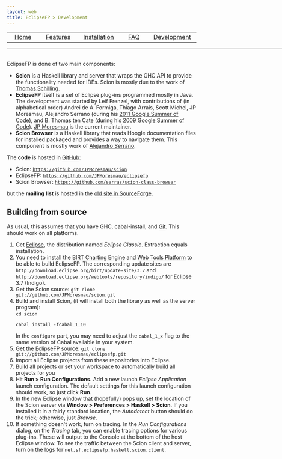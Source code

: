 ```yaml
---
layout: web
title: EclipseFP > Development
---
```


<!-- The list of elements -->
<center>
<table style="width: 800px:">
  <tr>
    <td width="160px" align="center" class="toc"><a href="index.html">Home</a></td>
    <td width="160px" align="center" class="toc"><a href="features.html">Features</a></td>
    <td width="160px" align="center" class="toc"><a href="install.html">Installation</a></td>
    <td width="160px" align="center" class="toc"><a href="faq.html">FAQ</a></td>
    <td width="160px" align="center" class="toc selected"><a href="dev.html">Development</a></td>
  </tr>
</table>
</center>
<hr style="width: 780px; margin: 0;" />
<br />
<!-- Until here the list -->

<p>EclipseFP is done of two main components:
<ul>
<li><b>Scion</b> is a Haskell library and server that wraps the GHC API to provide the functionality needed for IDEs. Scion is mostly due to the work of <a href="https://github.com/nominolo">Thomas Schilling</a>.</li>
<li><b>EclipseFP</b> itself is a set of Eclipse plug-ins programmed mostly in Java. The development was started by Leif Frenzel, with contributions of (in alphabetical order) Andrei de A. Formiga, Thiago Arrais, Scott Michel, JP Moresmau, Alejandro Serrano (during his <a href="http://serras-haskell-gsoc.blogspot.com/">2011 Google Summer of Code</a>), and B. Thomas ten Cate (during his <a href="http://eclipsefp.wordpress.com/">2009 Google Summer of Code</a>). <a href="https://github.com/JPMoresmau">JP Moresmau</a> is the current maintainer.</li>
<li><b>Scion Browser</b> is a Haskell library that reads Hoogle documentation files for installed packaged and provides a way to navigate them. This component is mostly work of <a href="https://github.com/serras">Alejandro Serrano</a>.</li>
</ul>
</p>

<p>The <b>code</b> is hosted in <a href="http://github.com">GitHub</a>:
<ul>
<li>Scion: <a href="https://github.com/JPMoresmau/scion"><code>https://github.com/JPMoresmau/scion</code></a></li>
<li>EclipseFP: <a href="https://github.com/JPMoresmau/eclipsefp"><code>https://github.com/JPMoresmau/eclipsefp</code></a></li>
<li>Scion Browser: <a href="https://github.com/serras/scion-class-browser"><code>https://github.com/serras/scion-class-browser</code></a></li>
</ul>
but the <b>mailing list</b> is hosted in the <a href="http://sourceforge.net/mailarchive/forum.php?forum_name=eclipsefp-develop">old site in SourceForge</a>.
</p>

## Building from source

<p>As usual, this assumes that you have GHC, cabal-install, and <a href="http://www.git-scm.org/">Git</a>. This should work on all platforms.</p>
<ol>
<li>Get <a href="http://www.eclipse.org/downloads/">Eclipse</a>, the distribution named <i>Eclipse Classic</i>. Extraction equals installation.</li>
<li>You need to install the <a href="http://download.eclipse.org/birt/">BIRT Charting Engine</a> and <a href="http://www.eclipse.org/webtools/">Web Tools Platform</a> to be able to build EclipseFP. The corresponding update sites are <code>http://download.eclipse.org/birt/update-site/3.7</code> and <code>http://download.eclipse.org/webtools/repository/indigo/</code> for Eclipse 3.7 (Indigo).</li>
<li>Get the Scion source: <code>git clone git://github.com/JPMoresmau/scion.git</code><br />
</li>
<li>Build and install Scion, (it will install both the library as well as the server program):<br />
<code>cd scion<br />
cabal install -fcabal_1_10<br />
</code>
In the <code>configure</code> part, you may need to adjust the <code>cabal_1_x</code> flag to the same version of Cabal available in your system.
</li>
<li>Get the EclipseFP source: <code>git clone git://github.com/JPMoresmau/eclipsefp.git</code></li>
<li>Import all Eclipse projects from these repositories into Eclipse.</li>
<li>Build all projects or set your workspace to automatically build all projects for you</li>
<li>Hit <b>Run &gt; Run Configurations</b>. Add a new launch <i>Eclipse Application</i> launch configuration. The default settings for this launch configuration should work, so just click <b>Run</b>.</li>
<li>In the new Eclipse window that (hopefully) pops up, set the location of the Scion server via <b>Window &gt; Preferences &gt; Haskell &gt; Scion</b>. If you installed it in a fairly standard location, the <i>Autodetect</i> button should do the trick; otherwise, just <i>Browse</i>.</li>
<li>If something doesn't work, turn on tracing. In the <i>Run Configurations</i> dialog, on the <i>Tracing</i> tab, you can enable tracing options for various plug-ins. These will output to the Console at the bottom of the host Eclipse window. To see the traffic between the Scion client and server, turn on the logs for <code>net.sf.eclipsefp.haskell.scion.client</code>.</li>
</ol>

